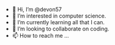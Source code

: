 - 👋 Hi, I’m @devon57
- 👀 I’m interested in computer science.
- 🌱 I’m currently learning all that I can.
- 💞️ I’m looking to collaborate on coding.
- 📫 How to reach me ...

<!---
devon57/devon57 is a ✨ special ✨ repository because its `README.md` (this file) appears on your GitHub profile.
You can click the Preview link to take a look at your changes.
--->
